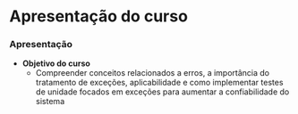 # Apresentação do curso

### Apresentação

- **Objetivo do curso**
    - Compreender conceitos relacionados a erros, a importância do tratamento de exceções, aplicabilidade e como implementar testes de unidade focados em exceções para aumentar a confiabilidade do sistema